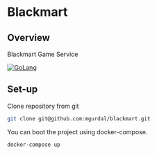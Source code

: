 # Blackmart

## Overview

Blackmart Game Service

[![GoLang](https://img.shields.io/badge/Go-v1.13.4-green.svg)](https://golang.org/doc/go1.13)

## Set-up

Clone repository from git
```bash
git clone git@github.com:mgurdal/blackmart.git
```

You can boot the project using docker-compose.
```bash
docker-compose up
```
